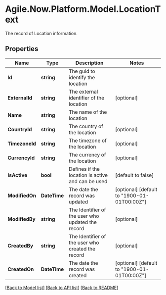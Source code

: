 # Agile.Now.Platform.Model.LocationText
The record of Location information.

## Properties

Name | Type | Description | Notes
------------ | ------------- | ------------- | -------------
**Id** | **string** | The guid to identify the location | 
**ExternalId** | **string** | The external identifier of the location | [optional] 
**Name** | **string** | The name of the location | 
**CountryId** | **string** | The country of the location | [optional] 
**TimezoneId** | **string** | The timezone of the location | [optional] 
**CurrencyId** | **string** | The currency of the location | [optional] 
**IsActive** | **bool** | Defines if the location is active and can be used | [default to false]
**ModifiedOn** | **DateTime** | The date the record was updated | [optional] [default to "1900-01-01T00:00Z"]
**ModifiedBy** | **string** | The Identifier of the user who updated the record | [optional] 
**CreatedBy** | **string** | The Identifier of the user who created the record | [optional] 
**CreatedOn** | **DateTime** | The date the record was created | [optional] [default to "1900-01-01T00:00Z"]

[[Back to Model list]](../README.md#documentation-for-models) [[Back to API list]](../README.md#documentation-for-api-endpoints) [[Back to README]](../README.md)

